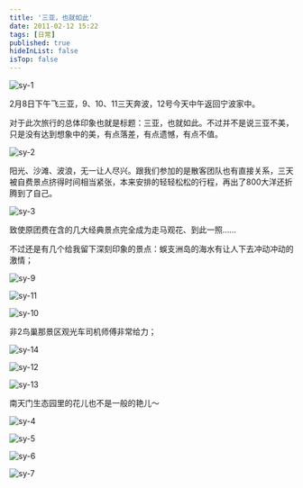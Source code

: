 ```yaml
---
title: '三亚，也就如此'
date: 2011-02-12 15:22
tags: [日常]
published: true
hideInList: false
isTop: false
---
```


![sy-1][]

2月8日下午飞三亚，9、10、11三天奔波，12号今天中午返回宁波家中。

对于此次旅行的总体印象也就是标题：三亚，也就如此。不过并不是说三亚不美，只是没有达到想象中的美，有点落差，有点遗憾，有点不值。

![sy-2][]

阳光、沙滩、波浪，无一让人尽兴。跟我们参加的是散客团队也有直接关系，三天被自费景点挤得时间相当紧张，本来安排的轻轻松松的行程，再出了800大洋还折腾到了自己。

![sy-3][]

<!--more-->

致使原团费在含的几大经典景点完全成为走马观花、到此一照……

不过还是有几个给我留下深刻印象的景点：蜈支洲岛的海水有让人下去冲动冲动的激情；

![sy-9][]

![sy-11][]

![sy-10][]

非2鸟巢那景区观光车司机师傅非常给力；

![sy-14][]

![sy-12][]

![sy-13][]

南天门生态园里的花儿也不是一般的艳儿～

![sy-4][]

![sy-5][]

![sy-6][]

![sy-7][]


[sy-1]: https://lmm.elizen.me/images/2011/02/sy-1.jpg
[sy-2]: https://lmm.elizen.me/images/2011/02/sy-2.jpg
[sy-3]: https://lmm.elizen.me/images/2011/02/sy-3.jpg
[sy-9]: https://lmm.elizen.me/images/2011/02/sy-9.jpg
[sy-11]: https://lmm.elizen.me/images/2011/02/sy-11.jpg
[sy-10]: https://lmm.elizen.me/images/2011/02/sy-10.jpg
[sy-14]: https://lmm.elizen.me/images/2011/02/sy-14.jpg
[sy-12]: https://lmm.elizen.me/images/2011/02/sy-12.jpg
[sy-13]: https://lmm.elizen.me/images/2011/02/sy-13.jpg
[sy-4]: https://lmm.elizen.me/images/2011/02/sy-4.jpg
[sy-5]: https://lmm.elizen.me/images/2011/02/sy-5.jpg
[sy-6]: https://lmm.elizen.me/images/2011/02/sy-6.jpg
[sy-7]: https://lmm.elizen.me/images/2011/02/sy-7.jpg
